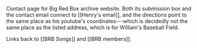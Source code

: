 Contact page for Big Red Box archive website. Both its submission box and the contact email connect to [[Henry's email]], and the directions point to the same place as his youtube's coordinates---which is decidedly not the same place as the listed address, which is for William's Baseball Field.

Links back to [[BRB Songs]] and [[BRB members]].